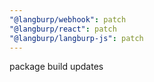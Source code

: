 ```yaml
---
"@langburp/webhook": patch
"@langburp/react": patch
"@langburp/langburp-js": patch
---
```


package build updates
